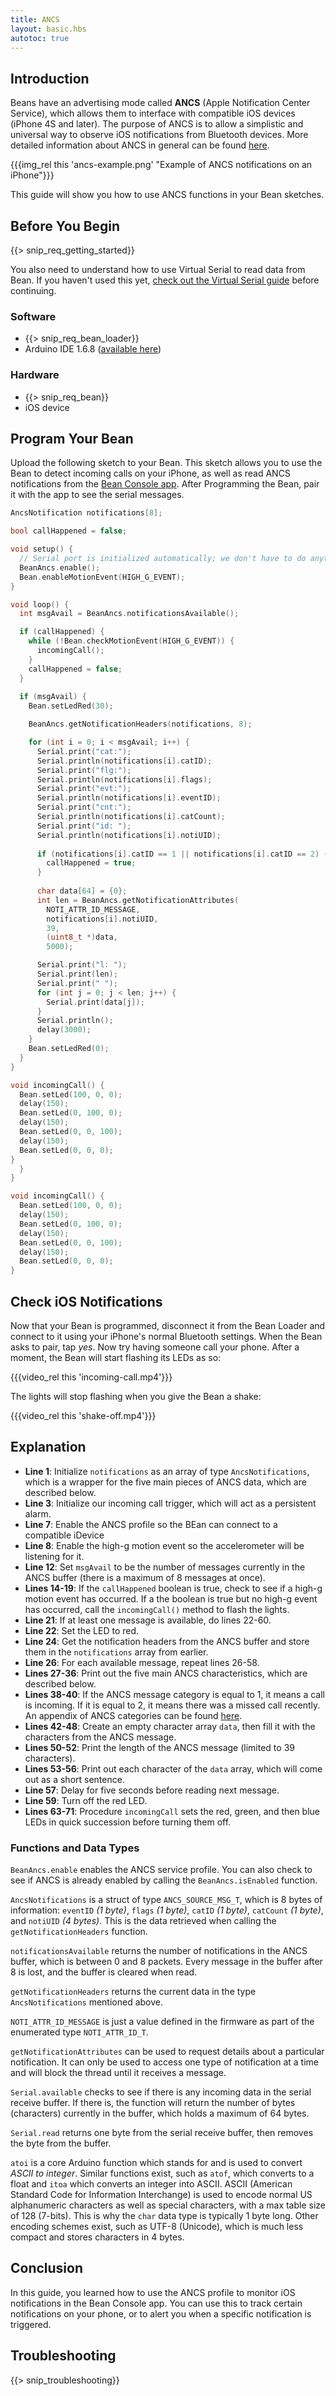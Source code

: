 ```yaml
---
title: ANCS
layout: basic.hbs
autotoc: true
---
```


## Introduction

Beans have an advertising mode called **ANCS** (Apple Notification Center Service), which allows them to interface with compatible iOS devices (iPhone 4S and later). The purpose of ANCS is to allow a simplistic and universal way to observe iOS notifications from Bluetooth devices. More detailed information about ANCS in general can be found [here](https://developer.apple.com/library/ios/documentation/CoreBluetooth/Reference/AppleNotificationCenterServiceSpecification).

{{{img_rel this 'ancs-example.png' "Example of ANCS notifications on an iPhone"}}}

This guide will show you how to use ANCS functions in your Bean sketches.

## Before You Begin

{{> snip_req_getting_started}}

You also need to understand how to use Virtual Serial to read data from Bean. If you haven't used this yet, [check out the Virtual Serial guide](../virtual-serial/) before continuing.

### Software

* {{> snip_req_bean_loader}}
* Arduino IDE 1.6.8 ([available here](https://www.arduino.cc/en/Main/OldSoftwareReleases))

### Hardware

* {{> snip_req_bean}}
* iOS device

## Program Your Bean

Upload the following sketch to your Bean. This sketch allows you to use the Bean to detect incoming calls on your iPhone, as well as read ANCS notifications from the [Bean Console app](https://itunes.apple.com/us/app/bean-console/id982751969?mt=8). After Programming the Bean, pair it with the app to see the serial messages.

```cpp
AncsNotification notifications[8];

bool callHappened = false;

void setup() {
  // Serial port is initialized automatically; we don't have to do anything
  BeanAncs.enable();
  Bean.enableMotionEvent(HIGH_G_EVENT);
}

void loop() {
  int msgAvail = BeanAncs.notificationsAvailable();

  if (callHappened) {
    while (!Bean.checkMotionEvent(HIGH_G_EVENT)) {
      incomingCall();
    }
    callHappened = false;
  }
  
  if (msgAvail) {
    Bean.setLedRed(30);

    BeanAncs.getNotificationHeaders(notifications, 8);

    for (int i = 0; i < msgAvail; i++) {
      Serial.print("cat:");
      Serial.println(notifications[i].catID);
      Serial.print("flg:");
      Serial.println(notifications[i].flags);
      Serial.print("evt:");
      Serial.println(notifications[i].eventID);
      Serial.print("cnt:");
      Serial.println(notifications[i].catCount);
      Serial.print("id: ");
      Serial.println(notifications[i].notiUID);
      
      if (notifications[i].catID == 1 || notifications[i].catID == 2) {
        callHappened = true;
      }
      
      char data[64] = {0};
      int len = BeanAncs.getNotificationAttributes(
        NOTI_ATTR_ID_MESSAGE,
        notifications[i].notiUID,
        39,
        (uint8_t *)data,
        5000);

      Serial.print("l: ");
      Serial.print(len);
      Serial.print(" ");
      for (int j = 0; j < len; j++) {
        Serial.print(data[j]);
      }
      Serial.println();
      delay(3000);
    }
    Bean.setLedRed(0);
  }
}

void incomingCall() {
  Bean.setLed(100, 0, 0);
  delay(150);
  Bean.setLed(0, 100, 0);
  delay(150);
  Bean.setLed(0, 0, 100);
  delay(150);
  Bean.setLed(0, 0, 0);
}
  }
}

void incomingCall() {
  Bean.setLed(100, 0, 0);
  delay(150);
  Bean.setLed(0, 100, 0);
  delay(150);
  Bean.setLed(0, 0, 100);
  delay(150);
  Bean.setLed(0, 0, 0);
}
```

## Check iOS Notifications

Now that your Bean is programmed, disconnect it from the Bean Loader and connect to it using your iPhone's normal Bluetooth settings. When the Bean asks to pair, tap *yes*. Now try having someone call your phone. After a moment, the Bean will start flashing its LEDs as so:

{{{video_rel this 'incoming-call.mp4'}}}

The lights will stop flashing when you give the Bean a shake:

{{{video_rel this 'shake-off.mp4'}}}

## Explanation

* **Line 1**: Initialize `notifications` as an array of type `AncsNotifications`, which is a wrapper for the five main pieces of ANCS data, which are described below.
* **Line 3**: Initialize our incoming call trigger, which will act as a persistent alarm.
* **Line 7**: Enable the ANCS profile so the BEan can connect to a compatible iDevice
* **Line 8**: Enable the high-g motion event so the accelerometer will be listening for it.
* **Line 12**: Set `msgAvail` to be the number of messages currently in the ANCS buffer (there is a maximum of 8 messages at once).
* **Lines 14-19**: If the `callHappened` boolean is true, check to see if a high-g motion event has occurred. If a the boolean is true but no high-g event has occurred, call the `incomingCall()` method to flash the lights.
* **Line 21**: If at least one message is available, do lines 22-60.
* **Line 22**: Set the LED to red.
* **Line 24**: Get the notification headers from the ANCS buffer and store them in the `notifications` array from earlier.
* **Line 26**: For each available message, repeat lines 26-58.
* **Lines 27-36**: Print out the five main ANCS characteristics, which are described below.
* **Lines 38-40**: If the ANCS message category is equal to 1, it means a call is incoming. If it is equal to 2, it means there was a missed call recently. An appendix of ANCS categories can be found [here](https://developer.apple.com/library/ios/documentation/CoreBluetooth/Reference/AppleNotificationCenterServiceSpecification/Appendix/Appendix.html#//apple_ref/doc/uid/TP40013460-CH3-SW1).
* **Lines 42-48**: Create an empty character array `data`, then fill it with the characters from the ANCS message.
* **Lines 50-52**: Print the length of the ANCS message (limited to 39 characters).
* **Lines 53-56**: Print out each character of the `data` array, which will come out as a short sentence.
* **Line 57**: Delay for five seconds before reading next message.
* **Line 59**: Turn off the red LED.
* **Lines 63-71**: Procedure `incomingCall` sets the red, green, and then blue LEDs in quick succession before turning them off.

### Functions and Data Types

`BeanAncs.enable` enables the ANCS service profile. You can also check to see if ANCS is already enabled by calling the `BeanAncs.isEnabled` function.

`AncsNotifications` is a struct of type `ANCS_SOURCE_MSG_T`, which is 8 bytes of information: `eventID` *(1 byte)*, `flags` *(1 byte)*, `catID` *(1 byte)*, `catCount` *(1 byte)*, and `notiUID` *(4 bytes)*. This is the data retrieved when calling the `getNotificationHeaders` function.

`notificationsAvailable` returns the number of notifications in the ANCS buffer, which is between 0 and 8 packets. Every message in the buffer after 8 is lost, and the buffer is cleared when read.

`getNotificationHeaders` returns the current data in the type `AncsNotifications` mentioned above.

`NOTI_ATTR_ID_MESSAGE` is just a value defined in the firmware as part of the enumerated type `NOTI_ATTR_ID_T`.

`getNotificationAttributes` can be used to request details about a particular notification.  It can only be used to access one type of notification at a time and will block the thread until it receives a message.

`Serial.available` checks to see if there is any incoming data in the serial receive buffer. If there is, the function will return the number of bytes (characters) currently in the buffer, which holds a maximum of 64 bytes.

`Serial.read` returns one byte from the serial receive buffer, then removes the byte from the buffer.

`atoi` is a core Arduino function which stands for and is used to convert *ASCII to integer*. Similar functions exist, such as `atof`, which converts to a float and `itoa` which converts an integer into ASCII. ASCII (American Standard Code for Information Interchange) is used to encode normal US alphanumeric characters as well as special characters, with a max table size of 128 (7-bits). This is why the `char` data type is typically 1 byte long. Other encoding schemes exist, such as UTF-8 (Unicode), which is much less compact and stores characters in 4 bytes.

## Conclusion

In this guide, you learned how to use the ANCS profile to monitor iOS notifications in the Bean Console app. You can use this to track certain notifications on your phone, or to alert you when a specific notification is triggered.

## Troubleshooting

{{> snip_troubleshooting}}